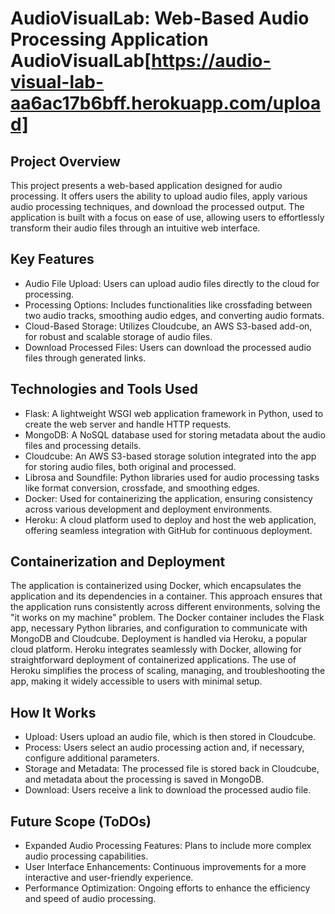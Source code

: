# AudioVisualLab: Web-Based Audio Processing Application  AudioVisualLab[https://audio-visual-lab-aa6ac17b6bff.herokuapp.com/upload]

## Project Overview
This project presents a web-based application designed for audio processing. It offers users the ability to upload audio files, apply various audio processing techniques, and download the processed output. The application is built with a focus on ease of use, allowing users to effortlessly transform their audio files through an intuitive web interface.

## Key Features
- Audio File Upload: Users can upload audio files directly to the cloud for processing.
- Processing Options: Includes functionalities like crossfading between two audio tracks, smoothing audio edges, and converting audio formats.
- Cloud-Based Storage: Utilizes Cloudcube, an AWS S3-based add-on, for robust and scalable storage of audio files.
- Download Processed Files: Users can download the processed audio files through generated links.

## Technologies and Tools Used
- Flask: A lightweight WSGI web application framework in Python, used to create the web server and handle HTTP requests.
- MongoDB: A NoSQL database used for storing metadata about the audio files and processing details.
- Cloudcube: An AWS S3-based storage solution integrated into the app for storing audio files, both original and processed.
- Librosa and Soundfile: Python libraries used for audio processing tasks like format conversion, crossfade, and smoothing edges.
- Docker: Used for containerizing the application, ensuring consistency across various development and deployment environments.
- Heroku: A cloud platform used to deploy and host the web application, offering seamless integration with GitHub for continuous deployment.

## Containerization and Deployment
The application is containerized using Docker, which encapsulates the application and its dependencies in a container. This approach ensures that the application runs consistently across different environments, solving the "it works on my machine" problem. The Docker container includes the Flask app, necessary Python libraries, and configuration to communicate with MongoDB and Cloudcube.
Deployment is handled via Heroku, a popular cloud platform. Heroku integrates seamlessly with Docker, allowing for straightforward deployment of containerized applications. The use of Heroku simplifies the process of scaling, managing, and troubleshooting the app, making it widely accessible to users with minimal setup.

## How It Works
- Upload: Users upload an audio file, which is then stored in Cloudcube.
- Process: Users select an audio processing action and, if necessary, configure additional parameters.
- Storage and Metadata: The processed file is stored back in Cloudcube, and metadata about the processing is saved in MongoDB.
- Download: Users receive a link to download the processed audio file.

## Future Scope (ToDOs)
- Expanded Audio Processing Features: Plans to include more complex audio processing capabilities.
- User Interface Enhancements: Continuous improvements for a more interactive and user-friendly experience.
- Performance Optimization: Ongoing efforts to enhance the efficiency and speed of audio processing.

